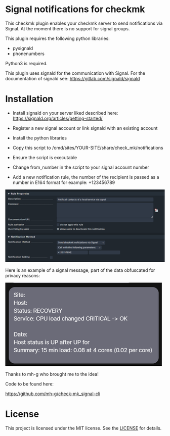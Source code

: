 # Signal notifications for checkmk

This checkmk plugin enables your checkmk server to send notifications via Signal.
At the moment there is no support for signal groups.

This plugin requires the following python libraries:
* pysignald
* phonenumbers

Python3 is required.

This plugin uses signald for the communication with Signal.
For the documentation of signald see:
https://gitlab.com/signald/signald

# Installation
* Install signald on your server liked described here:
https://signald.org/articles/getting-started/

* Register a new signal account or link signald with an existing account
* Install the python libraries
* Copy this script to /omd/sites/YOUR-SITE/share/check_mk/notifications
* Ensure the script is executable
* Change from_number in the script to your signal account number
* Add a new notification rule, the number of the recipient is passed as a number in E164 format for example: +123456789

![Rule](/notification_rule.PNG)


Here is an example of a signal message, part of the data obfuscated for privacy reasons:


![Example](/example.png)


Thanks to mh-g who brought me to the idea!

Code to be found here:

https://github.com/mh-g/check-mk_signal-cli


# License 
This project is licensed under the MIT license. See the [LICENSE](LICENSE) for details.



